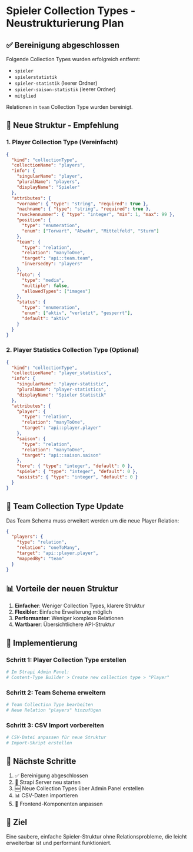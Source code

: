 # Spieler Collection Types - Neustrukturierung Plan

## ✅ Bereinigung abgeschlossen

Folgende Collection Types wurden erfolgreich entfernt:
- `spieler` 
- `spielerstatistik`
- `spieler-statistik` (leerer Ordner)
- `spieler-saison-statistik` (leerer Ordner) 
- `mitglied`

Relationen in `team` Collection Type wurden bereinigt.

## 🎯 Neue Struktur - Empfehlung

### 1. Player Collection Type (Vereinfacht)
```json
{
  "kind": "collectionType",
  "collectionName": "players",
  "info": {
    "singularName": "player",
    "pluralName": "players", 
    "displayName": "Spieler"
  },
  "attributes": {
    "vorname": { "type": "string", "required": true },
    "nachname": { "type": "string", "required": true },
    "rueckennummer": { "type": "integer", "min": 1, "max": 99 },
    "position": { 
      "type": "enumeration",
      "enum": ["Torwart", "Abwehr", "Mittelfeld", "Sturm"]
    },
    "team": {
      "type": "relation",
      "relation": "manyToOne", 
      "target": "api::team.team",
      "inversedBy": "players"
    },
    "foto": {
      "type": "media",
      "multiple": false,
      "allowedTypes": ["images"]
    },
    "status": {
      "type": "enumeration", 
      "enum": ["aktiv", "verletzt", "gesperrt"],
      "default": "aktiv"
    }
  }
}
```

### 2. Player Statistics Collection Type (Optional)
```json
{
  "kind": "collectionType", 
  "collectionName": "player_statistics",
  "info": {
    "singularName": "player-statistic",
    "pluralName": "player-statistics",
    "displayName": "Spieler Statistik"
  },
  "attributes": {
    "player": {
      "type": "relation",
      "relation": "manyToOne",
      "target": "api::player.player"
    },
    "saison": {
      "type": "relation", 
      "relation": "manyToOne",
      "target": "api::saison.saison"
    },
    "tore": { "type": "integer", "default": 0 },
    "spiele": { "type": "integer", "default": 0 },
    "assists": { "type": "integer", "default": 0 }
  }
}
```

## 🔄 Team Collection Type Update

Das Team Schema muss erweitert werden um die neue Player Relation:

```json
{
  "players": {
    "type": "relation",
    "relation": "oneToMany", 
    "target": "api::player.player",
    "mappedBy": "team"
  }
}
```

## 📊 Vorteile der neuen Struktur

1. **Einfacher**: Weniger Collection Types, klarere Struktur
2. **Flexibler**: Einfache Erweiterung möglich
3. **Performanter**: Weniger komplexe Relationen
4. **Wartbarer**: Übersichtlichere API-Struktur

## 🚀 Implementierung

### Schritt 1: Player Collection Type erstellen
```bash
# Im Strapi Admin Panel:
# Content-Type Builder > Create new collection type > "Player"
```

### Schritt 2: Team Schema erweitern
```bash
# Team Collection Type bearbeiten
# Neue Relation "players" hinzufügen
```

### Schritt 3: CSV Import vorbereiten
```bash
# CSV-Datei anpassen für neue Struktur
# Import-Skript erstellen
```

## 📝 Nächste Schritte

1. ✅ Bereinigung abgeschlossen
2. 🔄 Strapi Server neu starten
3. 🆕 Neue Collection Types über Admin Panel erstellen
4. 📊 CSV-Daten importieren
5. 🧪 Frontend-Komponenten anpassen

## 🎯 Ziel

Eine saubere, einfache Spieler-Struktur ohne Relationsprobleme, die leicht erweiterbar ist und performant funktioniert.